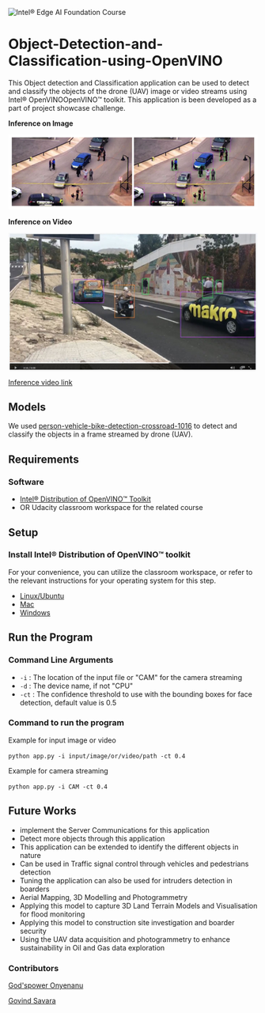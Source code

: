 ![Intel® Edge AI Foundation Course](https://img.shields.io/badge/Udacity-Intel%C2%AE%20Edge%20AI%20Foundation%20Course-blue?logo=Udacity&color=33bbff&style=flat)

[image1]: ./imgs/Out_UAV_image.jpg "Inference on Image"
[image2]: ./imgs/Inference_on_video_img.JPG "Inference on Videos"

# Object-Detection-and-Classification-using-OpenVINO

This Object detection and Classification application can be used to detect and classify the objects of the drone (UAV) image or video streams using Intel® OpenVINOOpenVINO™ toolkit.
This application is been developed as a part of project showcase challenge.

**Inference on Image**

![Inference on Image][image1]

**Inference on Video**

![Inference on Video][image2]

[Inference video link](https://www.dropbox.com/s/a206rgm8fgdat5v/out_uav_video.mp4?dl=0)

## Models

We used [person-vehicle-bike-detection-crossroad-1016](https://docs.openvinotoolkit.org/latest/_models_intel_person_vehicle_bike_detection_crossroad_1016_description_person_vehicle_bike_detection_crossroad_1016.html) to detect and classify the objects in a frame streamed by drone (UAV).

## Requirements

### Software

*  [Intel® Distribution of OpenVINO™ Toolkit](https://software.intel.com/en-us/openvino-toolkit/choose-download?)
*  OR Udacity classroom workspace for the related course

## Setup

### Install Intel® Distribution of OpenVINO™ toolkit

For your convenience, you can utilize the classroom workspace, or refer to the relevant instructions for your operating system for this step.

- [Linux/Ubuntu](https://docs.openvinotoolkit.org/latest/_docs_install_guides_installing_openvino_linux.html)
- [Mac](https://docs.openvinotoolkit.org/latest/_docs_install_guides_installing_openvino_macos.html)
- [Windows](https://docs.openvinotoolkit.org/latest/_docs_install_guides_installing_openvino_windows.html)

## Run the Program 

### Command Line Arguments

 - `-i`  : The location of the input file or "CAM" for the camera streaming
 - `-d`  : The device name, if not "CPU"
 - `-ct` : The confidence threshold to use with the bounding boxes for face detection, default value is 0.5
 
### Command to run the program
 Example for input image or video 
 
 ```python app.py -i input/image/or/video/path -ct 0.4```
 
 Example for camera streaming
 
 ```python app.py -i CAM -ct 0.4```
 
## Future Works 
 - implement the Server Communications for this application
 - Detect more objects through this application
 - This application can be extended to identify the different objects in nature
 - Can be used in Traffic signal control through vehicles and pedestrians detection
 - Tuning the application can also be used for intruders detection in boarders
 - Aerial Mapping, 3D Modelling and Photogrammetry 
 - Applying this model to capture 3D Land Terrain Models and Visualisation for flood monitoring
 - Applying this model to construction site investigation and boarder security 
 - Using the UAV data acquisition and photogrammetry to enhance sustainability in Oil and Gas data exploration 

### Contributors
[God'spower Onyenanu](https://github.com/Gpower01)

[Govind Savara](https://github.com/govind-savara) 
